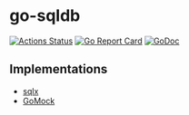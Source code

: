 # go-sqldb

[![Actions Status](https://wdp9fww0r9.execute-api.us-west-2.amazonaws.com/production/badge/Nivl/go-sqldb)](https://wdp9fww0r9.execute-api.us-west-2.amazonaws.com/production/results/Nivl/go-sqldb)
[![Go Report Card](https://goreportcard.com/badge/github.com/nivl/go-sqldb)](https://goreportcard.com/report/github.com/nivl/go-sqldb)
[![GoDoc](https://godoc.org/github.com/Nivl/go-sqldb?status.svg)](https://godoc.org/github.com/Nivl/go-sqldb)

## Implementations

- [sqlx](https://github.com/Nivl/sqldb-sqlx)
- [GoMock](https://github.com/Nivl/sqldb-gomock)
